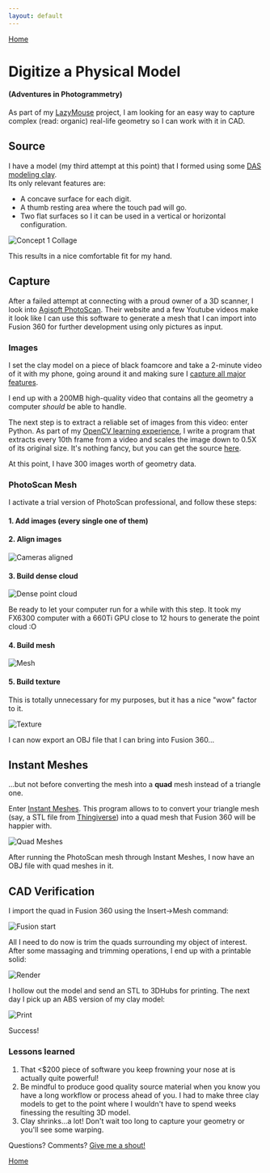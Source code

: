 ```yaml
---
layout: default
---
```

[Home](/)

# Digitize a Physical Model
#### (Adventures in Photogrammetry)

As part of my [LazyMouse](https://github.com/dasanchez/lazy-mouse) project, I am looking for an easy way to capture complex (read: organic) real-life geometry so I can work with it in CAD.

## Source

I have a model (my third attempt at this point) that I formed using some [DAS modeling clay](http://canada.michaels.com/on/demandware.store/Sites-MichaelsCanada-Site/en_CA/Product-Show?pid=M10130210&cgid=845166492).  
Its only relevant features are:
- A concave surface for each digit.
- A thumb resting area where the touch pad will go.
- Two flat surfaces so I it can be used in a vertical or horizontal configuration.

![Concept 1 Collage](/assets/img/08/01_CLAY_COLLAGE.PNG)

This results in a nice comfortable fit for my hand.

<blockquote class="imgur-embed-pub" lang="en" data-id="a/Zogep"><a href="//imgur.com/Zogep"></a></blockquote><script async src="//s.imgur.com/min/embed.js" charset="utf-8"></script>

## Capture

After a failed attempt at connecting with a proud owner of a 3D scanner, I look into [Agisoft PhotoScan](http://www.agisoft.com/). Their website and a few Youtube videos make it look like I can use this software to generate a mesh that I can import into Fusion 360 for further development using only pictures as input.

### Images

I set the clay model on a piece of black foamcore and take a 2-minute video of it with my phone, going around it and making sure I [capture all major features](https://imgur.com/a/ET51S).

I end up with a 200MB high-quality video that contains all the geometry a computer _should_ be able to handle.

The next step is to extract a reliable set of images from this video: enter Python. As part of my [OpenCV learning experience](https://github.com/dasanchez/opencv_study), I write a program that extracts every 10th frame from a video and scales the image down to 0.5X of its original size. It's nothing fancy, but you can get the source [here](https://github.com/dasanchez/vid2png).

At this point, I have 300 images worth of geometry data.

### PhotoScan Mesh

I activate a trial version of PhotoScan professional, and follow these steps:

#### 1. Add images (every single one of them)

#### 2. Align images

![Cameras aligned](/assets/img/08/02_CAMS.PNG)

#### 3. Build dense cloud

![Dense point cloud](/assets/img/08/03_CLOUD.PNG)

Be ready to let your computer run for a while with this step. It took my FX6300 computer with a 660Ti GPU close to 12 hours to generate the point cloud :O

#### 4. Build mesh

![Mesh](/assets/img/08/04_MESH.PNG)

#### 5. Build texture

This is totally unnecessary for my purposes, but it has a nice "wow" factor to it.

![Texture](/assets/img/08/05_TEXTURE.PNG)

I can now export an OBJ file that I can bring into Fusion 360...

## Instant Meshes

...but not before converting the mesh into a **quad** mesh instead of a triangle one.

Enter [Instant Meshes](https://github.com/wjakob/instant-meshes). This program allows to to convert your triangle mesh (say, a STL file from [Thingiverse](https://www.thingiverse.com/)) into a quad mesh that Fusion 360 will be happier with.

![Quad Meshes](/assets/img/08/06_INSTANT_MESHES.PNG)

After running the PhotoScan mesh through Instant Meshes, I now have an OBJ file with quad meshes in it.

## CAD Verification

I import the quad in Fusion 360 using the Insert->Mesh command:

![Fusion start](/assets/img/08/07_FUSION_IMPORT.PNG)

All I need to do now is trim the quads surrounding my object of interest. After some massaging and trimming operations, I end up with a printable solid:

![Render](/assets/img/08/08_FUSION_RENDER.PNG)

I hollow out the model and send an STL to 3DHubs for printing. The next day I pick up an ABS version of my clay model:

![Print](/assets/img/08/09_PRINT_SMALL.PNG)

<blockquote class="imgur-embed-pub" lang="en" data-id="a/1Yhnm"><a href="//imgur.com/1Yhnm"></a></blockquote><script async src="//s.imgur.com/min/embed.js" charset="utf-8"></script>

Success!

### Lessons learned

1. That <$200 piece of software you keep frowning your nose at is actually quite powerful!
2. Be mindful to produce good quality source material when you know you have a long workflow or process ahead of you. I had to make three clay models to get to the point where I wouldn't have to spend weeks finessing the resulting 3D model.
3. Clay shrinks...a lot! Don't wait too long to capture your geometry or you'll see some warping.

Questions? Comments? [Give me a shout!](/about)

[Home](/)
